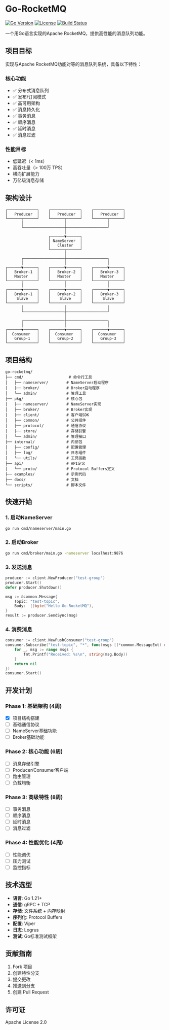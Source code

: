# Go-RocketMQ

[![Go Version](https://img.shields.io/badge/Go-1.19+-blue.svg)](https://golang.org)
[![License](https://img.shields.io/badge/License-Apache%202.0-green.svg)](https://opensource.org/licenses/Apache-2.0)
[![Build Status](https://img.shields.io/badge/Build-Passing-brightgreen.svg)](https://github.com/your-org/go-rocketmq)

一个用Go语言实现的Apache RocketMQ，提供高性能的消息队列功能。

## 项目目标

实现与Apache RocketMQ功能对等的消息队列系统，具备以下特性：

### 核心功能
- ✅ 分布式消息队列
- ✅ 发布/订阅模式
- ✅ 高可用架构
- ✅ 消息持久化
- ✅ 事务消息
- ✅ 顺序消息
- ✅ 延时消息
- ✅ 消息过滤

### 性能目标
- 低延迟（< 1ms）
- 高吞吐量（> 100万 TPS）
- 横向扩展能力
- 万亿级消息存储

## 架构设计

```
┌─────────────┐    ┌─────────────┐    ┌─────────────┐
│   Producer  │    │   Producer  │    │   Producer  │
└──────┬──────┘    └──────┬──────┘    └──────┬──────┘
       │                  │                  │
       └──────────────────┼──────────────────┘
                          │
                   ┌──────▼──────┐
                   │ NameServer  │
                   │   Cluster   │
                   └──────┬──────┘
                          │
       ┌──────────────────┼──────────────────┐
       │                  │                  │
┌──────▼──────┐    ┌──────▼──────┐    ┌──────▼──────┐
│   Broker-1  │    │   Broker-2  │    │   Broker-3  │
│   Master    │    │   Master    │    │   Master    │
└──────┬──────┘    └──────┬──────┘    └──────┬──────┘
       │                  │                  │
┌──────▼──────┐    ┌──────▼──────┐    ┌──────▼──────┐
│   Broker-1  │    │   Broker-2  │    │   Broker-3  │
│    Slave    │    │    Slave    │    │    Slave    │
└─────────────┘    └─────────────┘    └─────────────┘
       │                  │                  │
       └──────────────────┼──────────────────┘
                          │
       ┌──────────────────┼──────────────────┐
       │                  │                  │
┌──────▼──────┐    ┌──────▼──────┐    ┌──────▼──────┐
│  Consumer   │    │  Consumer   │    │  Consumer   │
│   Group-1   │    │   Group-2   │    │   Group-3   │
└─────────────┘    └─────────────┘    └─────────────┘
```

## 项目结构

```
go-rocketmq/
├── cmd/                    # 命令行工具
│   ├── nameserver/        # NameServer启动程序
│   ├── broker/            # Broker启动程序
│   └── admin/             # 管理工具
├── pkg/                   # 核心包
│   ├── nameserver/        # NameServer实现
│   ├── broker/            # Broker实现
│   ├── client/            # 客户端SDK
│   ├── common/            # 公共组件
│   ├── protocol/          # 通信协议
│   ├── store/             # 存储引擎
│   └── admin/             # 管理接口
├── internal/              # 内部包
│   ├── config/            # 配置管理
│   ├── log/               # 日志组件
│   └── utils/             # 工具函数
├── api/                   # API定义
│   └── proto/             # Protocol Buffers定义
├── examples/              # 示例代码
├── docs/                  # 文档
└── scripts/               # 脚本文件
```

## 快速开始

### 1. 启动NameServer
```bash
go run cmd/nameserver/main.go
```

### 2. 启动Broker
```bash
go run cmd/broker/main.go -nameserver localhost:9876
```

### 3. 发送消息
```go
producer := client.NewProducer("test-group")
producer.Start()
defer producer.Shutdown()

msg := &common.Message{
    Topic: "test-topic",
    Body:  []byte("Hello Go-RocketMQ"),
}
result := producer.SendSync(msg)
```

### 4. 消费消息
```go
consumer := client.NewPushConsumer("test-group")
consumer.Subscribe("test-topic", "*", func(msgs []*common.MessageExt) error {
    for _, msg := range msgs {
        fmt.Printf("Received: %s\n", string(msg.Body))
    }
    return nil
})
consumer.Start()
```

## 开发计划

### Phase 1: 基础架构 (4周)
- [x] 项目结构搭建
- [ ] 基础通信协议
- [ ] NameServer基础功能
- [ ] Broker基础功能

### Phase 2: 核心功能 (6周)
- [ ] 消息存储引擎
- [ ] Producer/Consumer客户端
- [ ] 路由管理
- [ ] 负载均衡

### Phase 3: 高级特性 (8周)
- [ ] 事务消息
- [ ] 顺序消息
- [ ] 延时消息
- [ ] 消息过滤

### Phase 4: 性能优化 (4周)
- [ ] 性能调优
- [ ] 压力测试
- [ ] 监控指标

## 技术选型

- **语言**: Go 1.21+
- **通信**: gRPC + TCP
- **存储**: 文件系统 + 内存映射
- **序列化**: Protocol Buffers
- **配置**: Viper
- **日志**: Logrus
- **测试**: Go标准测试框架

## 贡献指南

1. Fork 项目
2. 创建特性分支
3. 提交更改
4. 推送到分支
5. 创建 Pull Request

## 许可证

Apache License 2.0